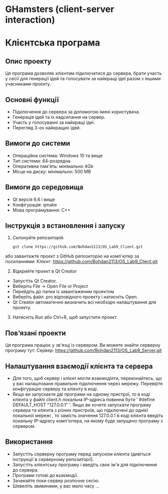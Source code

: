 # GHamsters (client-server interaction)

# Клієнтська програма  

## Опис проекту  
Ця програма дозволяє клієнтам підключатися до сервера, брати участь у сесії для генерації ідей та голосувати за найкращі ідеї разом з іншими учасниками проєкту.

## Основні функції  
- Підключення до сервера за допомогою імені користувача.  
- Генерація ідей та їх надсилання на сервер.  
- Участь у голосуванні за найкращі ідеї.  
- Перегляд 3-ох найкращих ідей.  

## Вимоги до системи  
- Операційна система: Windows 10 та вище
- Тип системи: 64-розрядна
- Оперативна пам'ять: мінімально 4Gb
- Місце на диску: мінімально: 500 MB

## Вимоги до середовища
- Qt версія 6.6 і вище
- Конфігурація: qmake
- Мова програмування: C++ 

## Інструкція з встановлення і запуску
1. Склонуйте репозиторій:  
   ```git bash (перед використанням завантажте Git: https://git-scm.com/downloads)
   git clone https://github.com/Bohdan2113/OS_Lab9_Client.git
   
або завантажте проєкт з GitHub репозиторію на комп'ютер за посиланнями: 
  Клієнт: https://github.com/Bohdan2113/OS_Lab9_Client.git
  
2. Відкрийте проект в Qt Creator
- Запустіть Qt Creator.
- Виберіть File → Open File or Project
- Перейдіть до папки із завантаженим проектом
- Виберіть файл .pro відповідного проекту і натисніть Open.
- Qt Creator автоматично визначить всі необхідні налаштування для проекту.
  
3. Натисніть Run або Ctrl+R, щоб запустити проект.

## Пов’язані проекти
Ця програма працює у зв'язці із сервером. Ви можете знайти серверну програму тут:
  Сервер: https://github.com/Bohdan2113/OS_Lab9_Server.git

## Налаштування взаємодії клієнта та сервера
- Для того, щоб сервер і клієнт могли взаємодіяти, переконайтесь, що у вас налаштоване правильне підключення через мережу. Перевірте конфігурацію серверу та клієнту в коді. 
- Якщо ви запускаєте дві програми на одному пристрої, то в коді клієнта у файлі client.h локальна IP-адреса повинна бути ' #define DEFAULT_HOST "127.0.0.1" '. Якщо ви хочете запускати програму сервера та клієнта з різних пристроїв, що підключені до однієї локальної мережі , то замість значення  127.0.0.1 в коді клієнта введіть локальну IP-адресу комп'ютера, на якому буде запущено програму з сервером.

## Використання
- Запустіть серверну програму перед запуском клієнта (дивіться інструкції в серверному репозиторії).
- Запустіть клієнтську програму і введіть своє ім'я для підключення до сервера.
- Програми готові до взаємодії.
- Зачекайте поки сервер розпочне сесію.
- Шевеліть звивинами, у вас мало часу ...

  
